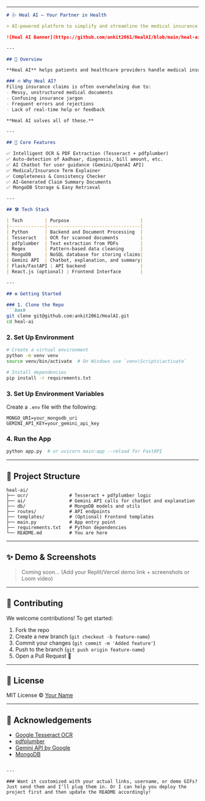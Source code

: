 
---

```markdown
# 🩺 Heal AI — Your Partner in Health

> AI-powered platform to simplify and streamline the medical insurance claim process using OCR, NLP, and GenAI.

![Heal AI Banner](https://github.com/ankit2061/HealAI/blob/main/heal-ai_1744524741.png) <!-- Optional: Add a project banner -->

---

## 🚀 Overview

**Heal AI** helps patients and healthcare providers handle medical insurance claims with ease. It extracts key information from medical documents, explains confusing terms, checks for completeness, and guides users through the entire claims process — all through a conversational AI interface.

### 🔥 Why Heal AI?
Filing insurance claims is often overwhelming due to:
- Messy, unstructured medical documents
- Confusing insurance jargon
- Frequent errors and rejections
- Lack of real-time help or feedback

**Heal AI solves all of these.**

---

## 🧠 Core Features

✅ Intelligent OCR & PDF Extraction (Tesseract + pdfplumber)  
✅ Auto-detection of Aadhaar, diagnosis, bill amount, etc.  
✅ AI Chatbot for user guidance (Gemini/OpenAI API)  
✅ Medical/Insurance Term Explainer  
✅ Completeness & Consistency Checker  
✅ AI-Generated Claim Summary Documents  
✅ MongoDB Storage & Easy Retrieval  

---

## 🛠️ Tech Stack

| Tech        | Purpose                          |
|-------------|----------------------------------|
| Python      | Backend and Document Processing  |
| Tesseract   | OCR for scanned documents        |
| pdfplumber  | Text extraction from PDFs        |
| Regex       | Pattern-based data cleaning      |
| MongoDB     | NoSQL database for storing claims|
| Gemini API  | Chatbot, explanation, and summary|
| Flask/FastAPI | API backend                    |
| React.js (optional) | Frontend Interface       |

---

## ⚙️ Getting Started

### 1. Clone the Repo
```bash
git clone git@github.com:ankit2061/HealAI.git
cd heal-ai
```

### 2. Set Up Environment
```bash
# Create a virtual environment
python -m venv venv
source venv/bin/activate  # On Windows use `venv\Scripts\activate`

# Install dependencies
pip install -r requirements.txt
```

### 3. Set Up Environment Variables
Create a `.env` file with the following:
```
MONGO_URI=your_mongodb_uri
GEMINI_API_KEY=your_gemini_api_key
```

### 4. Run the App
```bash
python app.py  # or uvicorn main:app --reload for FastAPI
```

---

## 📂 Project Structure

```
heal-ai/
├── ocr/               # Tesseract + pdfplumber logic
├── ai/                # Gemini API calls for chatbot and explanation
├── db/                # MongoDB models and utils
├── routes/            # API endpoints
├── templates/         # (Optional) Frontend templates
├── main.py            # App entry point
├── requirements.txt   # Python dependencies
└── README.md          # You are here
```

---

## ✨ Demo & Screenshots

> Coming soon... (Add your Replit/Vercel demo link + screenshots or Loom video)

---

## 🤝 Contributing

We welcome contributions! To get started:

1. Fork the repo
2. Create a new branch (`git checkout -b feature-name`)
3. Commit your changes (`git commit -m 'Added feature'`)
4. Push to the branch (`git push origin feature-name`)
5. Open a Pull Request 🎉

---

## 📄 License

MIT License © [Your Name](https://github.com/your-username)

---

## 🙌 Acknowledgements

- [Google Tesseract OCR](https://github.com/tesseract-ocr/tesseract)
- [pdfplumber](https://github.com/jsvine/pdfplumber)
- [Gemini API by Google](https://ai.google.dev/)
- [MongoDB](https://www.mongodb.com/)
```

---

### Want it customized with your actual links, username, or demo GIFs? Just send them and I’ll plug them in. Or I can help you deploy the project first and then update the README accordingly!